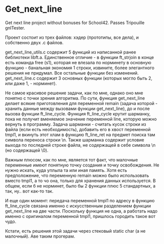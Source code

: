 # Get_next_line
Get next line project without bonuses for School42. Passes Tripouille gnlTester.

Проект состоит из трех файлов: хэдер (прототипы, все дела), и собственно двух .c файлов.

get_next_line_utils.c содержит 5 функций из написанной ранее библиотеки libft.a.
Единственное отличие - в функции ft_strjoin в конце есть команда free (s1), которая
не влезала по норминету в основную функцию - банальная экономия 1 строки, извините,
более элегантного решения не придумал. Все остальные функции без изменений.
get_next_line.c содержит 3 основных функции (которых могло быть 2, или даже 1, - норминет).

Не самое красивое решение задачи, как по мне, однако оно мне понятно с точки зрения алгоритма.
По сути, функция get_next_line делает всякие приготовления для переменной remain (задача
которой - хранить данные между вызовами функции get_next_line), до и после вызова
функции ft_line_cycle. Функция ft_line_cycle крутит шарманку, пока не получит вменяемое значение
переменной line, которую можно вернуть в программу. Задача шарманки - считать кусок строки
из файла (если есть необходимость), добавить его в хвост переменной tmpl1, и вкинуть этот хлам
в функцию ft_line_ret на предмет поиска там символа переноса строки \n. Также шарманка содержит
условие выхода по последней строке файла, не содержащей в себе символа \n (но содержащей \0).

Важным плюсом, как по мне, является тот факт, что малочные переменные имеют понятную точку
создания и точку освобождения. Не нужно искать, куда уплыла та или иная память. Хотя есть
предположение, что переменную remain можно было использовать вместо tmpl1, а то чо она,
только для хранения данных используется. В общем, если б не норминет, было бы 2 функции
плюс 5 стандартных, а так, ну.. вот как-то так.

И еще один момент: передача переменной tmpl1 по адресу в функцию ft_line_cycle связана именно
с искусственным разделением функции get_next_line на две части. Поскольку функция не одна,
а работать надо именно с оригиналом переменной tmpl1, пришлось городить такое вот чудо.

Кстати, есть решения этой задачи через стековый static char (а не малочный). Аве таким прогерам.
